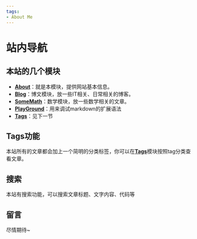```yaml
---
tags:
- About Me
---
```


# 站内导航

## 本站的几个模块

- [**About**](/About)：就是本模块，提供网站基本信息。
- [**Blog**](/Blog)：博文模块，放一些IT相关、日常相关的博客。
- [**SomeMath**](/SomeMath)：数学模块，放一些数学相关的文章。
- [**PlayGround**](/playground)：用来调试markdown的扩展语法
- [**Tags**](/tags)：见下一节
## Tags功能
本站所有的文章都会加上一个简明的分类标签，你可以在[**Tags**](/tags)模块按照tag分类查看文章。

## 搜索
本站有搜索功能，可以搜索文章标题、文字内容、代码等
## 留言
尽情期待~
